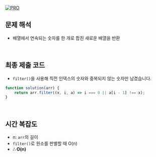 [![PRO]][Link]

## 문제 해석

-   배열에서 연속되는 숫자를 한 개로 합친 새로운 배열을 반환

<br>

## 최종 제출 코드

-   `filter()`을 사용해 직전 인덱스의 숫자와 중복되지 않는 숫자만 남겼습니다.

```js
function solution(arr) {
    return arr.filter((x, i, a) => i === 0 || a[i - 1] !== x);
}
```

<br>

## 시간 복잡도

-   n: `arr`의 길이
-   `filter()`로 원소를 판별할 때 O(n)
-   **∴ O(n)**

<br>

<!---------------------------------------------------------------------------->

[PRO]: https://github.com/GoSSaChin/algorithm-js/assets/107768516/67c43b52-bc3f-4571-a249-5519021afbb0
[Link]: https://school.programmers.co.kr/learn/courses/30/lessons/12906
